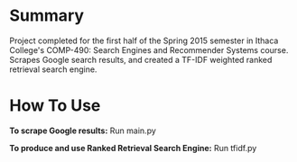 <h1>Summary</h1>
Project completed for the first half of the Spring 2015 semester in Ithaca College's COMP-490: Search Engines and Recommender Systems course. Scrapes Google search results, and created a TF-IDF weighted ranked retrieval search engine.

<h1>How To Use</h1>
<p><b>To scrape Google results:</b> Run main.py</p>
<p><b>To produce and use Ranked Retrieval Search Engine:</b> Run tfidf.py</p>
